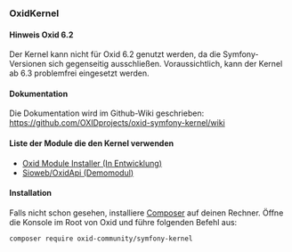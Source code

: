 ### OxidKernel

#### Hinweis Oxid 6.2

Der Kernel kann nicht für Oxid 6.2 genutzt werden, da die Symfony-Versionen sich gegenseitig ausschließen. Voraussichtlich, kann der Kernel ab 6.3 problemfrei eingesetzt werden.

#### Dokumentation

Die Dokumentation wird im Github-Wiki geschrieben: https://github.com/OXIDprojects/oxid-symfony-kernel/wiki

#### Liste der Module die den Kernel verwenden

- [Oxid Module Installer (In Entwicklung)](https://github.com/OXIDprojects/oxid-module-installer)
- [Sioweb/OxidApi (Demomodul)](https://github.com/Sioweb/OxidApi)

#### Installation

Falls nicht schon gesehen, installiere [Composer](https://getcomposer.org/download/) auf deinen Rechner. Öffne die Konsole im Root von Oxid und führe folgenden Befehl aus:

```sh
composer require oxid-community/symfony-kernel
```
